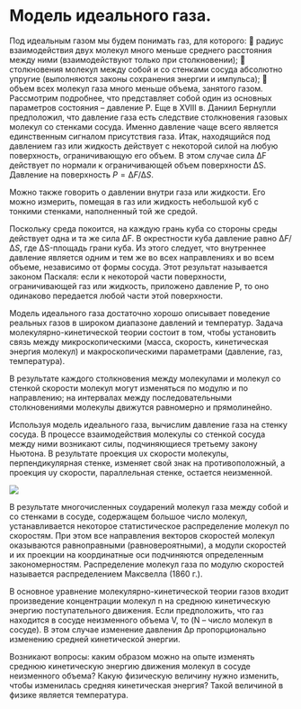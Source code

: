 # Модель идеального газа.

Под идеальным газом мы будем понимать газ, для которого:  радиус взаимодействия двух молекул много меньше среднего расстояния между ними (взаимодействуют только при столкновении);  столкновения молекул между собой и со стенками сосуда абсолютно упругие (выполняются законы сохранения энергии и импульса);  объем всех молекул газа много меньше объема, занятого газом. Рассмотрим подробнее, что представляет собой один из основных параметров состояния – давление Р. Еще в XVIII в. Даниил Бернулли предположил, что давление газа есть следствие столкновения газовых молекул со стенками сосуда. Именно давление чаще всего является единственным сигналом присутствия газа.
Итак, находящийся под давлением газ или жидкость действует с некоторой силой на любую поверхность, ограничивающую его объем. В этом случае сила ∆F действует по нормали к ограничивающей объем поверхности ∆S. Давление на поверхность $P=∆F/∆S$.

Можно также говорить о давлении внутри газа или жидкости. Его можно измерить, помещая в газ или жидкость небольшой куб с тонкими стенками, наполненный той же средой.

Поскольку среда покоится, на каждую грань куба со стороны среды действует одна и та же сила ∆F. В окрестности куба давление равно $∆F/∆S$, где ∆S-площадь грани куба. Из этого следует, что внутреннее давление является одним и тем же во всех направлениях и во всем объеме, независимо от формы сосуда. Этот результат называется законом Паскаля: если к некоторой части поверхности, ограничивающей газ или жидкость, приложено давление Р, то оно одинаково передается любой части этой поверхности.

   Модель идеального газа достаточно хорошо описывает поведение
реальных газов в широком диапазоне давлений и температур. Задача
молекулярно-кинетической теории состоит в том, чтобы установить связь
между микроскопическими (масса, скорость, кинетическая энергия молекул)
и макроскопическими параметрами (давление, газ, температура).

   В результате каждого столкновения между молекулами и молекул со
стенкой скорости молекул могут изменяться по модулю и по направлению;
на интервалах между последовательными столкновениями молекулы
движутся равномерно и прямолинейно.

   Используя модель идеального газа, вычислим давление газа на стенку
сосуда. В процессе взаимодействия молекулы со стенкой сосуда между ними
возникают силы, подчиняющиеся третьему закону Ньютона. В результате
проекция υx скорости молекулы, перпендикулярная стенке, изменяет свой
знак на противоположный, а проекция υy скорости, параллельная стенке,
остается неизменной.

![](Схема.png)

   В результате многочисленных соударений молекул газа между собой и
со стенками в сосуде, содержащем большое число молекул, устанавливается
некоторое статистическое распределение молекул по скоростям. При этом
все направления векторов скоростей молекул оказываются равноправными
(равновероятными), а модули скоростей и их проекции на координатные оси
подчиняются определенным закономерностям. Распределение молекул газа
по модулю скоростей называется распределением Максвелла (1860 г.).

   В основное уравнение молекулярно-кинетической теории газов входит
произведение концентрации молекул n на среднюю кинетическую энергию
поступательного движения. Если предположить, что газ находится в сосуде
неизменного объема V, то (N – число молекул в сосуде). В этом случае
изменение давления Δp пропорционально изменению средней кинетической
энергии.

   Возникают вопросы: каким образом можно на опыте изменять среднюю
кинетическую энергию движения молекул в сосуде неизменного объема?
Какую физическую величину нужно изменить, чтобы изменилась средняя
кинетическая энергия? Такой величиной в физике является температура.